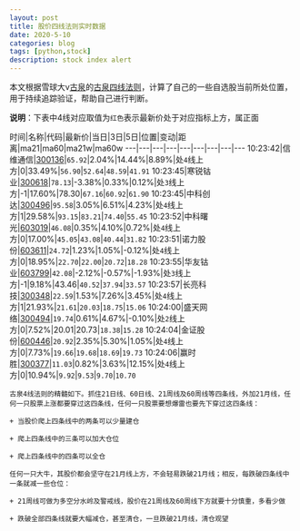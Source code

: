 ```yaml
---
layout: post
title: 股价四线法则实时数据
date: 2020-5-10
categories: blog
tags: [python,stock]
description: stock index alert
---
```



本文根据雪球大v[古泉](https://xueqiu.com/u/7148646888)的[古泉四线法则](https://xueqiu.com/7148646888/130498192)，计算了自己的一些自选股当前所处位置，用于持续追踪验证，帮助自己进行判断。

**说明**：下表中4线对应取值为`红色`表示最新价处于对应指标上方，属正面

时间|名称|代码|最新价|当日|3日|5日|位置|变动|距离|ma21|ma60|ma21w|ma60w
---|---|---|---|---|---|---|---|---
10:23:42|信维通信|[300136](https://xueqiu.com/S/SZ300136)|`65.92`|2.04%|14.44%|8.89%|处`4`线上方|0|33.49%|`56.90`|`52.64`|`48.59`|`41.91`
10:23:45|寒锐钴业|[300618](https://xueqiu.com/S/SZ300618)|`78.13`|-3.38%|0.33%|0.12%|处`3`线上方|-1|17.60%|78.30|`67.16`|`60.92`|`61.90`
10:23:45|中科创达|[300496](https://xueqiu.com/S/SZ300496)|`95.58`|3.05%|6.51%|4.23%|处`4`线上方|1|29.58%|`93.15`|`83.21`|`74.40`|`55.45`
10:23:52|中科曙光|[603019](https://xueqiu.com/S/SH603019)|`46.08`|0.35%|4.10%|0.72%|处`4`线上方|0|17.00%|`45.05`|`43.08`|`40.44`|`31.82`
10:23:51|诺力股份|[603611](https://xueqiu.com/S/SH603611)|`24.72`|1.23%|1.05%|-0.12%|处`4`线上方|0|18.95%|`22.70`|`22.00`|`20.72`|`18.28`
10:23:55|华友钴业|[603799](https://xueqiu.com/S/SH603799)|`42.08`|-2.12%|-0.57%|-1.93%|处`3`线上方|-1|9.18%|43.46|`40.52`|`37.94`|`33.57`
10:23:57|长亮科技|[300348](https://xueqiu.com/S/SZ300348)|`22.59`|1.53%|7.26%|3.45%|处`4`线上方|1|21.93%|`21.61`|`20.03`|`18.75`|`15.06`
10:24:00|盛天网络|[300494](https://xueqiu.com/S/SZ300494)|`19.74`|0.61%|4.67%|-0.10%|处`2`线上方|0|7.52%|20.01|20.73|`18.38`|`15.28`
10:24:04|金证股份|[600446](https://xueqiu.com/S/SH600446)|`20.92`|2.35%|5.30%|1.05%|处`4`线上方|0|7.73%|`19.66`|`19.68`|`18.69`|`19.73`
10:24:06|赢时胜|[300377](https://xueqiu.com/S/SZ300377)|`11.03`|0.82%|3.63%|12.15%|处`4`线上方|0|10.94%|`9.92`|`9.53`|`9.70`|`10.70`

```
古泉4线法则的精髓如下。抓住21日线、60日线、21周线及60周线等四条线，外加21月线，任何一只股票上涨都要穿过这四条线，任何一只股票要想爆雷也要先下穿过这四条线：

+ 当股价爬上四条线中的两条可以少量建仓

+ 爬上四条线中的三条可以加大仓位

+ 爬上四条线中的四条可以全仓

任何一只大牛，其股价都会坚守在21月线上方，不会轻易跌破21月线；相反，每跌破四条线中一条就减一些仓位：

+ 21周线可做为多空分水岭及警戒线，股价在21周线及60周线下方就要十分慎重，多看少做

+ 跌破全部四条线就要大幅减仓，甚至清仓，一旦跌破21月线，清仓观望
```